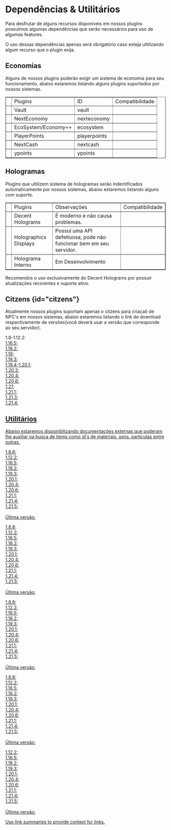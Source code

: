 # Dependências & Utilitários

<p>Para desfrutar de alguns recursos disponíveis em nossos plugins possuímos algumas dependências que serão necessários para uso de algumas features.</p>

<tip>O uso dessas dependências apenas será obrigatório caso esteja ultilizando algum recurso que o plugin exija.</tip>

## Economias

<p id="economies">Alguns de nossos plugins poderão exigir um sistema de economia para seu funcionamento, abaixo estaremos listando alguns plugins suportados por nossos sistemas.</p>

<table width="600" style="header-row" border="false">
    <tr>
        <td width="1"></td>
        <td><control>Plugins</control></td>
        <td><control>ID</control></td>
        <td><control>Compatibilidade</control></td>
    </tr>
    <tr>
        <td width="1"></td>
        <td>Vault</td>
        <td>vault</td>
        <td><icon src="../images/filled-checked-checkbox.png"/></td>
    </tr>
    <tr>
        <td width="1"></td>
        <td>NextEconomy</td>
        <td>nexteconomy</td>
        <td><icon src="../images/filled-checked-checkbox.png"/></td>
    </tr>
    <tr>
        <td width="1"></td>
        <td>EcoSystem/Economy++</td>
        <td>ecosystem</td>
        <td><icon src="../images/filled-checked-checkbox.png"/></td>
    </tr>
    <tr>
        <td width="1"></td>
        <td>PlayerPoints</td>
        <td>playerpoints</td>
        <td><icon src="../images/filled-checked-checkbox.png"/></td>
    </tr>
    <tr>
        <td width="1"></td>
        <td>NextCash</td>
        <td>nextcash</td>
        <td><icon src="../images/filled-checked-checkbox.png"/></td>
    </tr>
    <tr>
        <td width="1"></td>
        <td>ypoints</td>
        <td>ypoints</td>
        <td><icon src="../images/filled-checked-checkbox.png"/></td>
    </tr>
</table>

## Hologramas

<p>Plugins que ultilizem sistema de hologramas serão indentificados automaticamente por nossos sistemas, abaixo estaremos listando alguns com suporte.</p>

<table width="600" style="header-row" border="false">
    <tr>
        <td width="1"></td>
        <td><control>Plugins</control></td>
        <td><control>Observações</control></td>
        <td><control>Compatibilidade</control></td>
    </tr>
    <tr>
        <td width="1"></td>
        <td>Decent Holograms</td>
        <td>É moderno e não causa problemas.</td>
        <td><icon src="../images/filled-checked-checkbox.png"/></td>
    </tr>
    <tr>
        <td width="1"></td>
        <td>Holographics Displays</td>
        <td>Possui uma API defeituosa, pode não funcionar bem em seu servidor.</td>
        <td><icon src="../images/filled-checked-checkbox.png"/></td>
    </tr>
    <tr>
        <td width="1"></td>
        <td>Holograma Interno</td>
        <td>Em Desenvolvimento</td>
        <td></td>
    </tr>
</table>

<tip>Recomendos o uso exclusivamente do <control>Decent Holograms</control> por possuir atualizações recorentes e suporte ativo.</tip>

## Citzens {id="citzens"}

<p>Atualmente nossos plugins suportam apenas o citzens para criaçaõ de NPC's em nossos sistemas, abaixo estaremos listando o link de download respectivamente de versões(você deverá usar a versão que corresponde ao seu servidor).</p>

<chapter id="depend-citzens" title="Versões" collapsible="true">
    <p>
        1.8-1.12.2: <a href="https://ci.citizensnpcs.co/job/citizens2/2639/"/><br>
        1.16.5: <a href="https://ci.citizensnpcs.co/job/citizens2/3478/"/> <br>
        1.18.2: <a href="https://ci.citizensnpcs.co/job/citizens2/3430/"/> <br>
        1.19: <a href="https://ci.citizensnpcs.co/job/citizens2/2793/"/> <br>
        1.19.3: <a href="https://ci.citizensnpcs.co/job/citizens2/2960/"/> <br>
        1.19.4-1.20.1: <a href="https://ci.citizensnpcs.co/job/citizens2/3208/"/> <br>
        1.20.2: <a href="https://ci.citizensnpcs.co/job/citizens2/3282/"/> <br>
        1.20.4: <a href="https://ci.citizensnpcs.co/job/citizens2/3367/"/> <br>
        1.20.6: <a href="https://ci.citizensnpcs.co/job/citizens2/3827"/> <br>
        1.21: <a href="https://ci.citizensnpcs.co/job/citizens2/3578/"/> <br>
        1.21.1: <a href="https://ci.citizensnpcs.co/job/citizens2/3827"/> <br>
        1.21.3: <a href="https://ci.citizensnpcs.co/job/citizens2/3644/"/> <br>
        1.21.4: <a href="https://ci.citizensnpcs.co/job/citizens2/3685/"/> <br>
    </p>
</chapter>

## Utilitários

<p>Abaixo estaremos disponibilizando documentações externas que poderam lhe auxiliar na busca de items como id's de materiais, sons, partículas entre outras.</p>

<chapter title="Lista de Sons" collapsible="true">
    <p>
        1.8.8: <a href="https://helpch.at/docs/1.8.8/org/bukkit/Sound.html"/><br>
        1.12.2: <a href="https://helpch.at/docs/1.12/org/bukkit/Sound.html"/><br>
        1.16.5: <a href="https://helpch.at/docs/1.16.5/org/bukkit/Sound.html"/><br>
        1.18.2: <a href="https://helpch.at/docs/1.18.2/org/bukkit/Sound.html"/><br>
        1.19.3: <a href="https://helpch.at/docs/1.19.3/org/bukkit/Sound.html"/><br>
        1.20.1: <a href="https://helpch.at/docs/1.20.1/org/bukkit/Sound.html"/><br>
        1.20.4: <a href="https://helpch.at/docs/1.20.4/org/bukkit/Sound.html"/><br>
        1.20.6: <a href="https://helpch.at/docs/1.20.6/org/bukkit/Sound.html"/><br>
        1.21.1: <a href="https://helpch.at/docs/1.21.1/org/bukkit/Sound.html"/><br>
        1.21.4: <a href="https://helpch.at/docs/1.21.4/org/bukkit/Sound.html"/><br>
        1.21.5: <a href="https://helpch.at/docs/1.21.5/org/bukkit/Sound.html"/><br><br>
        Última versão: <a href="https://hub.spigotmc.org/javadocs/spigot/org/bukkit/Sound.html"/><br>
    </p>
</chapter>

<chapter title="Lista de Materias" collapsible="true">
    <p>
        1.8.8: <a href="https://helpch.at/docs/1.8.8/org/bukkit/Material.html"/><br>
        1.12.2: <a href="https://helpch.at/docs/1.12/org/bukkit/Material.html"/><br>
        1.16.5: <a href="https://helpch.at/docs/1.16.5/org/bukkit/Material.html"/><br>
        1.18.2: <a href="https://helpch.at/docs/1.18.2/org/bukkit/Material.html"/><br>
        1.19.3: <a href="https://helpch.at/docs/1.19.3/org/bukkit/Material.html"/><br>
        1.20.1: <a href="https://helpch.at/docs/1.20.1/org/bukkit/Material.html"/><br>
        1.20.4: <a href="https://helpch.at/docs/1.20.4/org/bukkit/Material.html"/><br>
        1.20.6: <a href="https://helpch.at/docs/1.20.6/org/bukkit/Material.html"/><br>
        1.21.1: <a href="https://helpch.at/docs/1.21.1/org/bukkit/Material.html"/><br>
        1.21.4: <a href="https://helpch.at/docs/1.21.4/org/bukkit/Material.html"/><br>
        1.21.5: <a href="https://helpch.at/docs/1.21.5/org/bukkit/Material.html"/><br><br>
        Última versão: <a href="https://hub.spigotmc.org/javadocs/spigot/org/bukkit/Material.html"/>
    </p>
</chapter>

<chapter title="Lista de Efeitos" collapsible="true">
    <p> 
        1.8.8: <a href="https://helpch.at/docs/1.8.8/org/bukkit/potion/PotionEffectType.html"/><br>
        1.12.2: <a href="https://helpch.at/docs/1.12/org/bukkit/potion/PotionEffectType.html"/><br>
        1.16.5: <a href="https://helpch.at/docs/1.16.5/org/bukkit/potion/PotionEffectType.html"/><br>
        1.18.2: <a href="https://helpch.at/docs/1.18.2/org/bukkit/potion/PotionEffectType.html"/><br>
        1.19.3: <a href="https://helpch.at/docs/1.19.3/org/bukkit/potion/PotionEffectType.html"/><br>
        1.20.1: <a href="https://helpch.at/docs/1.20.1/org/bukkit/potion/PotionEffectType.html"/><br>
        1.20.4: <a href="https://helpch.at/docs/1.20.4/org/bukkit/potion/PotionEffectType.html"/><br>
        1.20.6: <a href="https://helpch.at/docs/1.20.6/org/bukkit/potion/PotionEffectType.html"/><br>
        1.21.1: <a href="https://helpch.at/docs/1.21.1/org/bukkit/potion/PotionEffectType.html"/><br>
        1.21.4: <a href="https://helpch.at/docs/1.21.4/org/bukkit/potion/PotionEffectType.html"/><br>
        1.21.5: <a href="https://helpch.at/docs/1.21.5/org/bukkit/potion/PotionEffectType.html"/><br><br>
        Última versão: <a href="https://hub.spigotmc.org/javadocs/spigot/org/bukkit/potion/PotionEffectType.html"/>
    </p>
</chapter>

<chapter title="Lista de Encantamentos" collapsible="true">
    <p> 
        1.8.8: <a href="https://helpch.at/docs/1.8.8/org/bukkit/enchantments/Enchantment.html"/><br>
        1.12.2: <a href="https://helpch.at/docs/1.12/org/bukkit/enchantments/Enchantment.html"/><br>
        1.16.5: <a href="https://helpch.at/docs/1.16.5/org/bukkit/enchantments/Enchantment.html"/><br>
        1.18.2: <a href="https://helpch.at/docs/1.18.2/org/bukkit/enchantments/Enchantment.html"/><br>
        1.19.3: <a href="https://helpch.at/docs/1.19.3/org/bukkit/enchantments/Enchantment.html"/><br>
        1.20.1: <a href="https://helpch.at/docs/1.20.1/org/bukkit/enchantments/Enchantment.html"/><br>
        1.20.4: <a href="https://helpch.at/docs/1.20.4/org/bukkit/enchantments/Enchantment.html"/><br>
        1.20.6: <a href="https://helpch.at/docs/1.20.6/org/bukkit/enchantments/Enchantment.html"/><br>
        1.21.1: <a href="https://helpch.at/docs/1.21.1/org/bukkit/enchantments/Enchantment.html"/><br>
        1.21.4: <a href="https://helpch.at/docs/1.21.4/org/bukkit/enchantments/Enchantment.html"/><br>
        1.21.5: <a href="https://helpch.at/docs/1.21.5/org/bukkit/enchantments/Enchantment.html"/><br><br>
        Última versão: <a href="https://hub.spigotmc.org/javadocs/spigot/org/bukkit/enchantments/Enchantment.html"/>
    </p>
</chapter>

<chapter title="Lista de Partículas" collapsible="true">
    <p>
        1.12.2: <a href="https://helpch.at/docs/1.12/org/bukkit/Particle.html"/><br>
        1.16.5: <a href="https://helpch.at/docs/1.16.5/org/bukkit/Particle.html"/><br>
        1.18.2: <a href="https://helpch.at/docs/1.18.2/org/bukkit/Particle.html"/><br>
        1.19.3: <a href="https://helpch.at/docs/1.19.3/org/bukkit/Particle.html"/><br>
        1.20.1: <a href="https://helpch.at/docs/1.20.1/org/bukkit/Particle.html"/><br>
        1.20.4: <a href="https://helpch.at/docs/1.20.4/org/bukkit/Particle.html"/><br>
        1.20.6: <a href="https://helpch.at/docs/1.20.6/org/bukkit/Particle.html"/><br>
        1.21.1: <a href="https://helpch.at/docs/1.21.1/org/bukkit/Particle.html"/><br>
        1.21.4: <a href="https://helpch.at/docs/1.21.4/org/bukkit/Particle.html"/><br>
        1.21.5: <a href="https://helpch.at/docs/1.21.5/org/bukkit/Particle.html"/><br><br>
        Última versão: <a href="https://hub.spigotmc.org/javadocs/spigot/org/bukkit/Particle.html"/>
    </p>
</chapter>

<link-summary>Use link summaries to provide context for links.</link-summary>